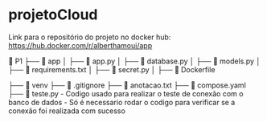 # projetoCloud


Link para o repositório do projeto no docker hub:
https://hub.docker.com/r/alberthamoui/app


📁 P1
├── 📁 app 
│   ├── 📄 app.py
│   ├── 📄 database.py 
│   ├── 📄 models.py 
│   ├── 📄 requirements.txt 
│   ├── 📄 secret.py
│   ├── 📄 Dockerfile

├── 📁 venv
├── 📄 .gitignore
├── 📄 anotacao.txt
├── 📄 compose.yaml
├── 📄 teste.py
        - Codigo usado para realizar o teste de conexão com o banco de dados
        - Só é necessario rodar o codigo para verificar se a conexão foi realizada com sucesso

